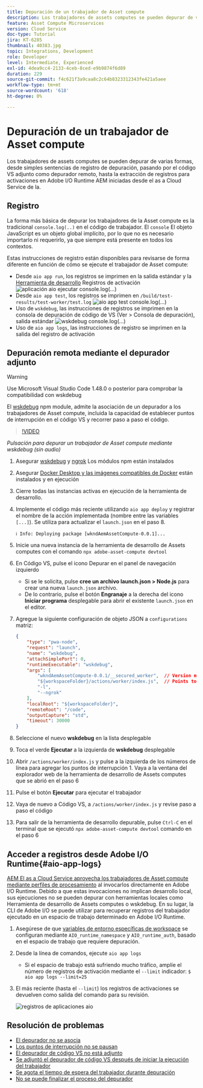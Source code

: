 ```yaml
---
title: Depuración de un trabajador de Asset compute
description: Los trabajadores de assets computes se pueden depurar de varias formas, desde simples sentencias de registro de depuración, pasando por el código VS adjunto como depurador remoto, hasta la extracción de registros para activaciones en Adobe I/O Runtime AEM iniciadas desde el as a Cloud Service de la.
feature: Asset Compute Microservices
version: Cloud Service
doc-type: Tutorial
jira: KT-6285
thumbnail: 40383.jpg
topic: Integrations, Development
role: Developer
level: Intermediate, Experienced
exl-id: 4dea9cc4-2133-4ceb-8ced-e9b9874f6d89
duration: 229
source-git-commit: f4c621f3a9caa8c2c64b8323312343fe421a5aee
workflow-type: tm+mt
source-wordcount: '618'
ht-degree: 0%

---
```


# Depuración de un trabajador de Asset compute

Los trabajadores de assets computes se pueden depurar de varias formas, desde simples sentencias de registro de depuración, pasando por el código VS adjunto como depurador remoto, hasta la extracción de registros para activaciones en Adobe I/O Runtime AEM iniciadas desde el as a Cloud Service de la.

## Registro

La forma más básica de depurar los trabajadores de la Asset compute es la tradicional `console.log(..)` en el código de trabajador. El `console` El objeto JavaScript es un objeto global implícito, por lo que no es necesario importarlo ni requerirlo, ya que siempre está presente en todos los contextos.

Estas instrucciones de registro están disponibles para revisarse de forma diferente en función de cómo se ejecute el trabajador de Asset compute:

+ Desde `aio app run`, los registros se imprimen en la salida estándar y la [Herramienta de desarrollo](../develop/development-tool.md) Registros de activación
  ![aplicación aio ejecutar console.log(...)](./assets/debug/console-log__aio-app-run.png)
+ Desde `aio app test`, los registros se imprimen en `/build/test-results/test-worker/test.log`
  ![aio app test console.log(...)](./assets/debug/console-log__aio-app-test.png)
+ Uso de `wskdebug`, las instrucciones de registros se imprimen en la consola de depuración de código de VS (Ver > Consola de depuración), salida estándar
  ![wskdebug console.log(...)](./assets/debug/console-log__wskdebug.png)
+ Uso de `aio app logs`, las instrucciones de registro se imprimen en la salida del registro de activación

## Depuración remota mediante el depurador adjunto

>[!WARNING]
>
>Use Microsoft Visual Studio Code 1.48.0 o posterior para comprobar la compatibilidad con wskdebug

El [wskdebug](https://www.npmjs.com/package/@openwhisk/wskdebug) npm module, admite la asociación de un depurador a los trabajadores de Asset compute, incluida la capacidad de establecer puntos de interrupción en el código VS y recorrer paso a paso el código.

>[!VIDEO](https://video.tv.adobe.com/v/40383?quality=12&learn=on)

_Pulsación para depurar un trabajador de Asset compute mediante wskdebug (sin audio)_

1. Asegurar [wskdebug](../set-up/development-environment.md#wskdebug) y [ngrok](../set-up/development-environment.md#ngork) Los módulos npm están instalados
1. Asegurar [Docker Desktop y las imágenes compatibles de Docker](../set-up/development-environment.md#docker) están instalados y en ejecución
1. Cierre todas las instancias activas en ejecución de la herramienta de desarrollo.
1. Implemente el código más reciente utilizando `aio app deploy`  y registrar el nombre de la acción implementada (nombre entre las variables `[...]`). Se utiliza para actualizar el `launch.json` en el paso 8.

   ```
   ℹ Info: Deploying package [wkndAemAssetCompute-0.0.1]...
   ```


1. Inicie una nueva instancia de la herramienta de desarrollo de Assets computes con el comando `npx adobe-asset-compute devtool`
1. En Código VS, pulse el icono Depurar en el panel de navegación izquierdo
   + Si se le solicita, pulse __cree un archivo launch.json > Node.js__ para crear una nueva `launch.json` archivo.
   + De lo contrario, pulse el botón __Engranaje__ a la derecha del icono __Iniciar programa__ desplegable para abrir el existente `launch.json` en el editor.
1. Agregue la siguiente configuración de objeto JSON a `configurations` matriz:

   ```json
   {
       "type": "pwa-node",
       "request": "launch",
       "name": "wskdebug",
       "attachSimplePort": 0,
       "runtimeExecutable": "wskdebug",
       "args": [
           "wkndAemAssetCompute-0.0.1/__secured_worker",  // Version must match your Asset Compute worker's version
           "${workspaceFolder}/actions/worker/index.js",  // Points to your worker
           "-l",
           "--ngrok"
       ],
       "localRoot": "${workspaceFolder}",
       "remoteRoot": "/code",
       "outputCapture": "std",
       "timeout": 30000
   }
   ```

1. Seleccione el nuevo __wskdebug__ en la lista desplegable
1. Toca el verde __Ejecutar__ a la izquierda de __wskdebug__ desplegable
1. Abrir `/actions/worker/index.js` y pulse a la izquierda de los números de línea para agregar los puntos de interrupción 1. Vaya a la ventana del explorador web de la herramienta de desarrollo de Assets computes que se abrió en el paso 6
1. Pulse el botón __Ejecutar__ para ejecutar el trabajador
1. Vaya de nuevo a Código VS, a `/actions/worker/index.js` y revise paso a paso el código
1. Para salir de la herramienta de desarrollo depurable, pulse `Ctrl-C` en el terminal que se ejecutó `npx adobe-asset-compute devtool` comando en el paso 6

## Acceder a registros desde Adobe I/O Runtime{#aio-app-logs}

[AEM El as a Cloud Service aprovecha los trabajadores de Asset compute mediante perfiles de procesamiento](../deploy/processing-profiles.md) al invocarlos directamente en Adobe I/O Runtime. Debido a que estas invocaciones no implican desarrollo local, sus ejecuciones no se pueden depurar con herramientas locales como Herramienta de desarrollo de Assets computes o wskdebug. En su lugar, la CLI de Adobe I/O se puede utilizar para recuperar registros del trabajador ejecutado en un espacio de trabajo determinado en Adobe I/O Runtime.

1. Asegúrese de que [variables de entorno específicas de workspace](../deploy/runtime.md) se configuran mediante `AIO_runtime_namespace` y `AIO_runtime_auth`, basado en el espacio de trabajo que requiere depuración.
1. Desde la línea de comandos, ejecute `aio app logs`
   + Si el espacio de trabajo está sufriendo mucho tráfico, amplíe el número de registros de activación mediante el `--limit` indicador:
     `$ aio app logs --limit=25`
1. El más reciente (hasta el `--limit`) los registros de activaciones se devuelven como salida del comando para su revisión.

   ![registros de aplicaciones aio](./assets/debug/aio-app-logs.png)

## Resolución de problemas

+ [El depurador no se asocia](../troubleshooting.md#debugger-does-not-attach)
+ [Los puntos de interrupción no se pausan](../troubleshooting.md#breakpoints-no-pausing)
+ [El depurador de código VS no está adjunto](../troubleshooting.md#vs-code-debugger-not-attached)
+ [Se adjuntó el depurador de código VS después de iniciar la ejecución del trabajador](../troubleshooting.md#vs-code-debugger-attached-after-worker-execution-began)
+ [Se agota el tiempo de espera del trabajador durante depuración](../troubleshooting.md#worker-times-out-while-debugging)
+ [No se puede finalizar el proceso del depurador](../troubleshooting.md#cannot-terminate-debugger-process)
